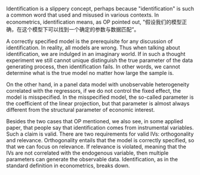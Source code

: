 Identification is a slippery concept, perhaps because "identification" is such a common word that used and misused in various contexts. In econometrics, identification means, as OP pointed out, "假设我们的模型正确，在这个模型下可以找到一个确定的参数与数据匹配”。  


A correctly specified model is the prerequisite for any discussion of identification. In reality, all models are wrong. Thus when talking about identification, we are indulged in an imaginary world. If in such a thought experiment we still cannot unique distinguish the true parameter of the data generating process, then identification fails. In other words, we cannot determine what is the true model no matter how large the sample is.   


On the other hand, in a panel data model with unobservable heterogeneity correlated with the regressors, if we do not control the fixed effect, the model is misspecified. In the misspecified model, the so-called parameter is the coefficient of the linear projection, but that parameter is almost always different from the structural parameter of economic interest.   


Besides the two cases that OP mentioned, we also see, in some applied paper, that people say that identification comes from instrumental variables. Such a claim is valid. There are two requirements for valid IVs: orthogonality and relevance. Orthogonality entails that the model is correctly specified, so that we can focus on relevance. If relevance is violated, meaning that the IVs are not correlated with the endogenous variable, then multiple parameters can generate the observable data. Identification, as in the standard definition in econometrics, breaks down.   
